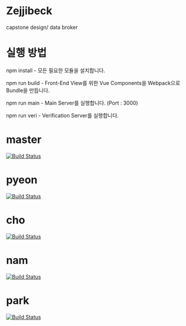 # Zejjibeck
capstone design/ data broker

# 실행 방법
npm install - 모든 필요한 모듈을 설치합니다.

npm run build - Front-End View를 위한 Vue Components을 Webpack으로 Bundle을 만듭니다.

npm run main - Main Server를 실행합니다. (Port : 3000)

npm run veri - Verification Server를 실행합니다.

# master 
[![Build Status](https://travis-ci.org/peter1201/Zejjibeck.svg?branch=master)](https://travis-ci.org/peter1201/Zejjibeck)

# pyeon 
[![Build Status](https://travis-ci.org/peter1201/Zejjibeck.svg?branch=pyeon)](https://travis-ci.org/peter1201/Zejjibeck)

# cho 
[![Build Status](https://travis-ci.org/peter1201/Zejjibeck.svg?branch=cho)](https://travis-ci.org/peter1201/Zejjibeck)

# nam
[![Build Status](https://travis-ci.org/peter1201/Zejjibeck.svg?branch=nam)](https://travis-ci.org/peter1201/Zejjibeck)

# park
[![Build Status](https://travis-ci.org/peter1201/Zejjibeck.svg?branch=park)](https://travis-ci.org/peter1201/Zejjibeck)
